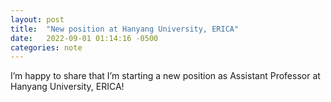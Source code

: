 ```yaml
---
layout: post
title:  "New position at Hanyang University, ERICA"
date:   2022-09-01 01:14:16 -0500
categories: note
---
```


I’m happy to share that I’m starting a new position as Assistant Professor at Hanyang University, ERICA!

